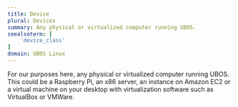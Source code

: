 ```yaml
---
title: Device
plural: Devices
summary: Any physical or virtualized computer running UBOS.
seealsoterm: [
    'device_class'
]
domain: UBOS Linux
---
```


For our purposes here, any physical or virtualized computer running UBOS. This could be
a Raspberry Pi, an x86 server, an instance on Amazon EC2 or a virtual machine
on your desktop with virtualization software such as VirtualBox or VMWare.
